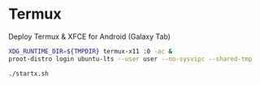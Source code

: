 # Termux
Deploy Termux &amp; XFCE for Android (Galaxy Tab)

```bash
XDG_RUNTIME_DIR=${TMPDIR} termux-x11 :0 -ac &
proot-distro login ubuntu-lts --user user --no-sysvipc --shared-tmp
```

```bash
./startx.sh
```
